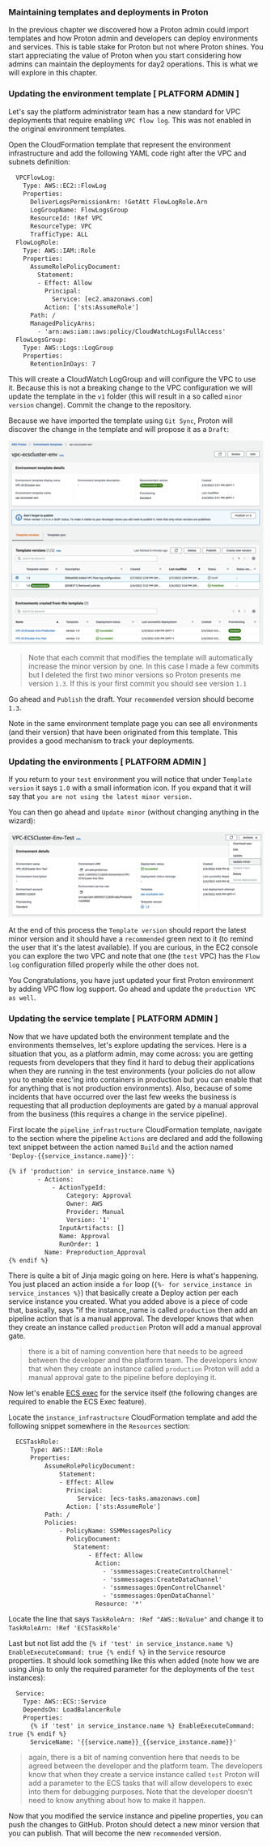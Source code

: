 ### Maintaining templates and deployments in Proton  

In the previous chapter we discovered how a Proton admin could import templates and how Proton admin and developers can deploy environments and services. This is table stake for Proton but not where Proton shines. You start appreciating the value of Proton when you start considering how admins can maintain the deployments for day2 operations. This is what we will explore in this chapter. 

### Updating the environment template [ PLATFORM ADMIN ]

Let's say the platform administrator team has a new standard for VPC deployments that require enabling `VPC flow log`. This was not enabled in the original environment templates. 

Open the CloudFormation template that represent the environment infrastructure and add the following YAML code right after the VPC and subnets definition: 

```
  VPCFlowLog:
    Type: AWS::EC2::FlowLog
    Properties:
      DeliverLogsPermissionArn: !GetAtt FlowLogRole.Arn
      LogGroupName: FlowLogsGroup
      ResourceId: !Ref VPC
      ResourceType: VPC
      TrafficType: ALL
  FlowLogRole:
    Type: AWS::IAM::Role
    Properties:
      AssumeRolePolicyDocument:
        Statement:
        - Effect: Allow
          Principal:
            Service: [ec2.amazonaws.com]
          Action: ['sts:AssumeRole']
      Path: /
      ManagedPolicyArns:
        - 'arn:aws:iam::aws:policy/CloudWatchLogsFullAccess'
  FlowLogsGroup: 
    Type: AWS::Logs::LogGroup
    Properties: 
      RetentionInDays: 7
```

This will create a CloudWatch LogGroup and will configure the VPC to use it. Because this is not a breaking change to the VPC configuration we will update the template in the `v1` folder (this will result in a so called `minor version` change). Commit the change to the repository. 

Because we have imported the template using `Git Sync`, Proton will discover the change in the template and will propose it as a `Draft`: 

![environment-template-minor-ver](../../images/environment-template-minor-ver.png)

> Note that each commit that modifies the template will automatically increase the minor version by one. In this case I made a few commits but I deleted the first two minor versions so Proton presents me version `1.3`. If this is your first commit you should see version `1.1` 

Go ahead and `Publish` the draft. Your `recommended` version should become `1.3`.

Note in the same environment template page you can see all environments (and their version) that have been originated from this template. This provides a good mechanism to track your deployments. 


### Updating the environments [ PLATFORM ADMIN ]

If you return to your `test` environment you will notice that under `Template version` it says `1.0` with a small information icon. If you expand that it will say that `you are not using the latest minor version.` 

You can then go ahead and `Update minor` (without changing anything in the wizard): 

![environment-minor-update](../../images/environment-minor-update.png)

At the end of this process the `Template version` should report the latest minor version and it should have a `recommended` green next to it (to remind the user that it's the latest available). If you are curious, in the EC2 console you can explore the two VPC and note that one (the `test` VPC) has the `Flow log` configuration filled properly while the other does not. 

You  Congratulations, you have just updated your first Proton environment by adding VPC flow log support. Go ahead and update the `production VPC as well`. 

### Updating the service template [ PLATFORM ADMIN ]

Now that we have updated both the environment template and the environments themselves, let's explore updating the services. Here is a situation that you, as a platform admin, may come across: you are getting requests from developers that they find it hard to debug their applications when they are running in the test environments (your policies do not allow you to enable exec'ing into containers in production but you can enable that for anything that is not production environments). Also, because of some incidents that have occurred over the last few weeks the business is requesting that all production deployments are gated by a manual approval from the business (this requires a change in the service pipeline). 

First locate the `pipeline_infrastructure` CloudFormation template, navigate to the section where the pipeline `Actions` are declared and add the following text snippet between the action named `Build` and the action named `'Deploy-{{service_instance.name}}'`: 
```
{% if 'production' in service_instance.name %}
        - Actions:
            - ActionTypeId:
                Category: Approval
                Owner: AWS
                Provider: Manual
                Version: '1'
              InputArtifacts: []
              Name: Approval
              RunOrder: 1
          Name: Preproduction_Approval
{% endif %}
``` 
There is quite a bit of Jinja magic going on here. Here is what's happening. You just placed an action inside a `for` loop (`{%- for service_instance in service_instances %}`) that basically create a Deploy action per each service instance you created. What you added above is a piece of code that, basically, says "if the instance_name is called `production` then add an pipeline action that is a manual approval. The developer knows that when they create an instance called `production` Proton will add a manual approval gate. 

> there is a bit of naming convention here that needs to be agreed between the developer and the platform team. The developers know that when they create an instance called `production` Proton will add a manual approval gate to the pipeline before deploying it. 

Now let's enable [ECS exec](https://docs.aws.amazon.com/AmazonECS/latest/developerguide/ecs-exec.html) for the service itself (the following changes are required to enable the ECS Exec feature). 

Locate the `instance_infrastructure` CloudFormation template and add the following snippet somewhere in the `Resources` section: 

```
  ECSTaskRole:
      Type: AWS::IAM::Role
      Properties:
          AssumeRolePolicyDocument:
              Statement:
              - Effect: Allow
                Principal:
                   Service: [ecs-tasks.amazonaws.com]
                Action: ['sts:AssumeRole']
          Path: /
          Policies:
              - PolicyName: SSMMessagesPolicy
                PolicyDocument:
                  Statement:
                      - Effect: Allow
                        Action:
                          - 'ssmmessages:CreateControlChannel'
                          - 'ssmmessages:CreateDataChannel'
                          - 'ssmmessages:OpenControlChannel'
                          - 'ssmmessages:OpenDataChannel'
                        Resource: '*'
```

Locate the line that says `TaskRoleArn: !Ref "AWS::NoValue"` and change it to `TaskRoleArn: !Ref 'ECSTaskRole'`

Last but not list add the `{% if 'test' in service_instance.name %} EnableExecuteCommand: true {% endif %}` in the `Service` resource properties. It should look something like this when added (note how we are using Jinja to only the required parameter for the deployments of the `test` instances):  

```
  Service:
    Type: AWS::ECS::Service
    DependsOn: LoadBalancerRule
    Properties:
      {% if 'test' in service_instance.name %} EnableExecuteCommand: true {% endif %} 
      ServiceName: '{{service.name}}_{{service_instance.name}}'
```

> again, there is a bit of naming convention here that needs to be agreed between the developer and the platform team. The developers know that when they create a service instance called `test` Proton will add a parameter to the ECS tasks that will allow developers to exec into them for debugging purposes. Note that the developer doesn't need to know anything about how to make it happen. 

Now that you modified the service instance and pipeline properties, you can push the changes to GitHub. Proton should detect a new minor version that you can publish. That will become the new `recommended` version. 




